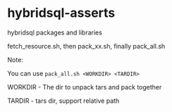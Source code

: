 # hybridsql-asserts
hybridsql packages and libraries

fetch_resource.sh, then pack_xx.sh, finally pack_all.sh

Note:

You can use `pack_all.sh <WORKDIR> <TARDIR>`

WORKDIR - The dir to unpack tars and pack together

TARDIR - tars dir, support relative path